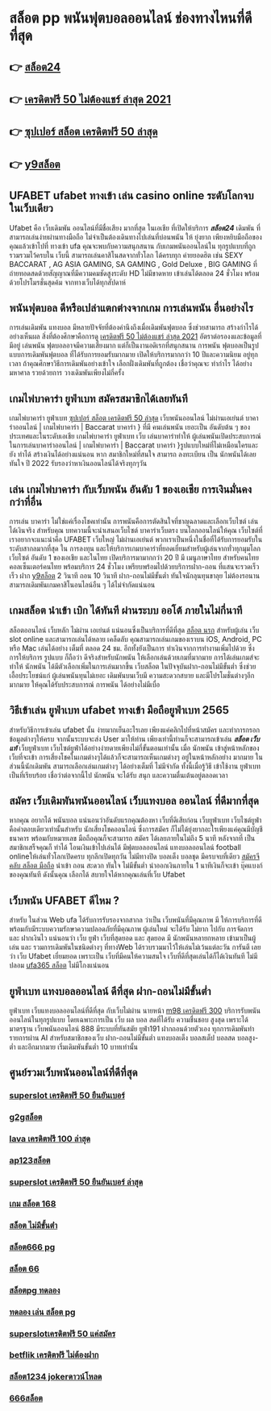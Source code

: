 # สล็อต pp  พนันฟุตบอลออนไลน์ ช่องทางไหนที่ดีที่สุด 

## 👉 [สล็อต24](https://mabet.net/)
## 👉 [เครดิตฟรี 50 ไม่ต้องแชร์ ล่าสุด 2021](https://mabet.net/20-free-100/)
## 👉 [ซุปเปอร์ สล็อต เครดิตฟรี 50 ล่าสุด](https://bio.link/tisawago)
## 👉 [y9สล็อต](https://mabet.net/20-free-100/)

## UFABET ufabet ทางเข้า  เล่น casino online  ระดับโลกจบในเว็บเดียว 

Ufabet คือ เว็บเดิมพัน ออนไลน์ที่มีชื่อเสียง มากที่สุด ในเอเชีย  ที่เปิดให้บริการ ***สล็อต24*** เดิมพัน ที่สามารถเล่นง่ายผ่านทางมือถือ ไม่จำเป็นต้องเดินทางไปเล่นที่บ่อนพนัน ให้ ยุ่งยาก เพียงหยิบมือถือของคุณแล้วเข้าไปที่ ทางเข้า ufa คุณจะพบกับความสนุกสนาน  กับเกมพนันออนไลน์ใน ทุกรูปแบบที่ถูก รวมรวมไว้ครบใน เว็บนี้  สามารถเล่นคาสิโนสดจากทั่วโลก ได้ครบทุก ค่ายยอดฮิต  เช่น  SEXY BACCARAT , AG ASIA GAMING, SA GAMING , Gold Deluxe , BIG GAMING ที่ถ่ายทอดสดด้วยสัญญาณที่มีความคมชัดสูงระดับ HD ไม่มีขาดหาย  เข้าเล่นได้ตลอด 24 ชั่วโมง พร้อมด้วยโปรโมรชั่นสุดค้ม จากทางเว็บได้ทุกสัปดาห์ 


##  พนันฟุตบอล  ดีหรือเปล่าแตกต่างจากเกม การเล่นพนัน อื่นอย่างไร

 การเล่นเดิมพัน แทงบอล มีหลายปัจจัยที่ต้องคำนึงถึงเมื่อเดิมพันฟุตบอล ซึ่งช่วยสามารถ สร้างกำไรได้อย่างเห็นผล  สิ่งที่ต้องศึกษาคือการดู [เครดิตฟรี 50 ไม่ต้องแชร์ ล่าสุด 2021](https://bio.link/tisawago) อัตราต่อรองงและข้อมูลที่มีอยู่ เล่นพนัน ฟุตบอลอาจมีความเสี่ยงมาก แต่ก็เป็นงานอดิเรกที่สนุกสนาน  การพนัน ฟุตบอลเป็นรูปแบบการเดิมพันฟุตบอล ที่ได้รับการยอมรับมากมาย  เปิดให้บริการมากกว่า 10 ปีและความนิยม อยู่ทุกเวลา ถ้าคุณศึกษาวิธีการเดิมพันอย่างเข้าใจ เลือกฝั่งเดิมพันที่ถูกต้อง เชื่อว่าคุณจะ ทำกำไร ได้อย่างมหาศาล รวยด้วยการ วางเดิมพันเพียงไม่กี่ครั้ง

##  เกมไพ่บาคาร่า   ยูฟ่าเบท  สมัครสมาชิกได้เลยทันที

 เกมไพ่บาคาร่า   ยูฟ่าเบท [ซุปเปอร์ สล็อต เครดิตฟรี 50 ล่าสุด](https://mabet.net/20-free-100/)  เว็บพนันออนไลน์ ไม่ผ่านเอเย่นต์  บาคาร่าออนไลน์ | เกมไพ่บาคาร่า | Baccarat บาคาร่า } ที่มี คนเล่นพนัน เยอะเป็น อันดับต้น ๆ ของประเทศและในระดับเอเชีย  เกมไพ่บาคาร่า  ยูฟ่าเบท   เว็บ เล่นบาคาร่าทำให้ ผู้เล่นพนันเปิดประสบการณ์ในการเล่นบาคาร่าออนไลน์ | เกมไพ่บาคาร่า | Baccarat บาคาร่า }รูปแบบใหม่ที่ไม่เหมือนใครและยัง  ทำได้ สร้างเงินได้อย่างแน่นอน หาก สมาชิกใหม่ที่สนใจ สามารถ  ลงทะเบียน เป็น นักพนันได้เลย ทันใจ  ปี 2022 รับรองว่าหาเงินออนไลน์ได้จริงทุกๆวัน


## เล่น เกมไพ่บาคาร่า กับเว็บพนัน อันดับ 1 ของเอเชีย การเงินมั่นคงกว่าที่อื่น

 การเล่น  บาคาร่า ไม่ใช่แค่เรื่องโชคเท่านั้น การพนันคือการตัดสินใจที่ชาญฉลาดและเลือกเว็บไซต์  เล่นได้เงินจริง  สำหรับคุณ บทความนี้จะนำเสนอเว็บไซต์ บาคาร่าเว็บตรง บนโลกออนไลน์ให้คุณ เว็บไซต์ที่เราอยากจะแนะนำคือ UFABET   เว็บใหญ่ ไม่ผ่านเอเย่นต์ พวกเราเป็นหนึ่งในชื่อที่ได้รับการยอมรับในระดับสากลมากที่สุด ใน การลงทุน  และให้บริการเกมบาคาร่าที่ยอดเยี่ยมสำหรับผู้เล่นจากทั่วทุกมุมโลก เว็บไซต์ อันดับ 1 ของเอเชีย และในไทย เปิดบริการมามากกว่า 20 ปี มี เมนูภาษาไทย สำหรับคนไทย คอลเซ็นเตอร์คนไทย พร้อมบริการ 24 ชั่วโมง  เพรียบพร้อมไปด้วยบริการฝาก-ถอน ที่แสนจะรวดเร็วเร็ว ฝาก [y9สล็อต](https://member.mabet.net/?action=login) 2 วินาที ถอน 10 วินาที ฝาก-ถอนไม่มีขั้นต่ำ ทันใจนักลุนทุนขาลุย ไม่ต้องรอนาน สามารถเดิมพันเกมคาสิโนอนไลน์อืน ๆ ได้ไม่จำกัดแน่นอน


## เกมสล็อต  นำเข้า   เบิก ได้ทันที ผ่านระบบ ออโต้  ภายในไม่กี่นาที 

สล็อตออนไลน์ เว็บหลัก ไม่ผ่าน เอเย่นต์ แน่นอนซึ่งเป็นบริการที่ดีที่สุด  [สล็อต นรก](https://mabet.net/register/) สำหรับผู้เล่น เว็บ slot online และสามารถเล่นได้หลาย เคล็ดลับ คุณสามารถเล่นเกมของเราบน iOS, Android, PC หรือ Mac เล่นได้อย่าง เต็มที่ ตลอด 24 ชม. อีกทั้งยังเป็นการ ทำเงินจากการทำงานเพิ่มไปด้วย ซึ่งการให้บริการ รูปแบบ ก็ถือว่า ดีจริงสำหรับนักพนัน ให้เลือกเล่นด้วยเกมที่มากมาย การได้เล่นเกมส์จะทำให้ นักพนัน ได้มีตัวเลือกเพิ่มในการเล่นมากขึ้น เว็บสล็อต ในปัจจุบันฝาก-ถอนไม่มีขั้นต่ำ ซึ่งช่วยเอื้อประโยชน์แก่  ผู้เล่นพนันทุนไม่เยอะ เดิมพันบนเว็บมี ความสะดวกสบาย และมีโปรโมชั่นต่างๆอีกมากมาย ให้คุณได้รับประสบการณ์ การพนัน ได้อย่างไม่มีเบื่อ

## วิธีเข้าเล่น ยูฟ่าเบท  ufabet ทางเข้า มือถือยูฟ่าเบท 2565

สำหรับวิธีการเข้าเล่น   ufabet  นั้น ง่ายมากเย็นอะไรเลย เพียงแค่คลิกไปที่หน้าสมัคร  และทำการกรอกข้อมูลต่างๆให้ครบ จากนั้นระบบจะส่ง User  มาให้ท่าน เพียงเท่านี้ท่านก็จะสามารถเข้าเล่น   ***สล็อต เว็บ แท้*** เว็บยูฟ่าเบท เว็บไซต์ยูฟ่าได้อย่างง่ายดายเพียงไม่กี่ขั้นตอนเท่านั้น เมื่อ นักพนัน เข้าสู่หน้าหลักของ เว็บที่จะเข้า การเสี่ยงโชคในเกมต่างๆได้แล้วก็จะสามารถเห็นเกมต่างๆ อยู่ในหน้าหลักอย่าง มากมาย  ในส่วนนี้นักเดิมพัน สามารถเลือกเล่นเกมต่างๆ ได้อย่างเต็มที่ ไม่มีจำกัด  ทั้งนี้เมื่อรู้วิธี เข้าใช้งาน  ยูฟ่าเบท  เป็นที่เรียบร้อย เชื่อว่าต่อจากนี้ไป  นักพนัน จะได้รับ สนุก และความตื่นเต้นอยู่ตลอดเวลา


## สมัคร เว็บเดิมพันพนันออนไลน์  เว็บแทงบอล ออนไลน์ ที่ดีมากที่สุด 

หากคุณ อยากได้   พนันบอล  แน่นอนว่าอันดับแรกคุณต้องหา เว็บที่ดีเสียก่อน  เว็บยูฟ่าเบท เว็บไซต์ยูฟ่าคือคำตอบเดียวเท่านั้นสำหรับ นักเสี่ยงโชคออนไลน์ ซึ่งการสมัคร ก็ไม่ได้ยุ่งยากอะไรเพียงแค่คุณมีบัญชีธนาคาร พร้อมกับหมายเลข  มือถือคุณก็จะสามารถ สมัคร ได้เลยภายในไม่ถึง 5 นาที หลังจากที่ เป็นสมาชิกเสร็จคุณก็ ทำได้  โอนเงินเข้าไปเล่นได้ มีฟุตบอลออนไลน์ แทงบอลออนไลน์ football onlineให้เล่นทั่วโลกเปิดครบ ทุกลีกเปิดทุกวัน ไม่มีทางปิด บอลเต็ง  บอลชุด มีครบจบที่เดียว   [สมัครจีคลับ สล็อต มือถือ](https://mabet.net/) นำเข้า  ถอน สะดวก ทันใจ ไม่มีขั้นต่ำ  นำออกเงินภายใน 1 นาทีเงินก็จะเข้า บุ๊คแบงก์ของคุณทันที  ดังนั้นคุณ เลือกได้ สบายใจได้หากคุณเล่นที่เว็บ Ufabet 

## เว็บพนัน  UFABET ดีไหม ?

สำหรับ ในส่วน Web  ufa ได้รับการรับรองจากสากล ว่าเป็น เว็บพนันที่มีคุณภาพ  มี ให้การบริการที่ดีพร้อมกับมีระบบความรักษาความปลอดภัยที่มีคุณภาพ  ผู้เล่นใหม่  จะได้รับ ไม่ยาก ไปกับ การจัดการ และ ฝากเงินไว แน่นอนว่า เว็บ  ยูฟ่า   เว็บที่สุดยอด และ สุดยอด มี นักพนันหลายกหลาย  เข้ามาเป็นผู้เล่น  และ รวมการเดิมพันในชนิดต่างๆ ที่ทางWeb ได้รวบรวมมาไว้ให้เล่นไม่เว้นแต่ละวัน การันตี เลยว่า เว็บ Ufabet   เยี่ยมยอด  เพราะเป็น เว็บที่มีคนให้ความสนใจ เว็บที่ดีที่สุดเล่นได้ก็ได้เงินทันที ไม่มีปลอม [ufa365 สล็อต](https://mabet.net/register/) ไม่มีโกงแน่นอน


## ยูฟ่าเบท แทงบอลออนไลน์  ดีที่สุด ฝาก-ถอนไม่มีขั้นต่ำ

ยูฟ่าเบท เว็บแทงบอลออนไลน์ที่ดีที่สุด กับเว็บไม่ผ่าน นายหน้า  [m98 เครดิตฟรี 300](https://mabet.net/credit-free-50/) บริการรับพนันออนไลน์ในทุกรูปแบบ โดยเฉพาะการเป็น เว็บ ผล บอล สดที่ได้รับ ความชื่นชอบ สูงสุด เพราะได้มาตรฐาน เว็บพนันออนไลน์ 888 มีระบบที่ทันสมัย ยูฟ่า191 ฝากถอนด้วยตัวเอง ทุกการเดิมพันทำรายการผ่าน AI สำหรับสมาชิกของเว็บ ฝาก-ถอนไม่มีขั้นต่ำ แทงบอลเต็ง บอลสเต็ป บอลสด บอลสูง-ต่ำ และอีกมากมาย เริ่มเดิมพันขั้นต่ำ 10 บาทเท่านั้น


## ศูนย์รวมเว็บพนันออนไลน์ที่ดีที่สุด

### [superslot เครดิตฟรี 50 ยืนยันเบอร์](https://atom.io/themes/สมัครฟรีเครดิต%20สล็อต%20sabai999%20008%20สล็อต%20PG%2020รับ100%20เว็บตรง100%)
### [g2gสล็อต](https://atom.io/themes/สมัครฟรีเครดิต%20superslot%20wallet%20เครดิตฟรี%20008%20สล็อต%20PG%2020รับ100%20เว็บตรง100%)
### [lava เครดิตฟรี 100 ล่าสุด](https://atom.io/themes/สมัครฟรีเครดิต%20ufa888%20เครดิตฟรี%20008%20สล็อต%20PG%2020รับ100%20เว็บตรง100%)
### [ap123สล็อต](https://atom.io/themes/สมัครฟรีเครดิต%20สล็อต%20xo%20ฝาก%20ถอน%20ไม่มี%20ขั้น%20ต่ํา%202021%20008%20สล็อต%20PG%2020รับ100%20เว็บตรง100%)
### [superslot เครดิตฟรี 50 ยืนยันเบอร์ ล่าสุด](https://atom.io/themes/สมัครฟรีเครดิต%20สล็อต3k%20008%20สล็อต%20PG%2020รับ100%20เว็บตรง100%)
### [เกม สล็อต 168](https://atom.io/themes/สมัครฟรีเครดิต%20ทางเข้าwwluck%20เครดิตฟรี%20150%20บาท%20008%20สล็อต%20PG%2020รับ100%20เว็บตรง100%)
### [สล็อต ไม่มีขั้นต่ํา](https://atom.io/themes/สมัครฟรีเครดิต%20mafia88%20เครดิตฟรี%2050%20008%20สล็อต%20PG%2020รับ100%20เว็บตรง100%)
### [สล็อต666 pg](https://atom.io/themes/สมัครฟรีเครดิต%20lucia%2068%20เครดิตฟรี%20008%20สล็อต%20PG%2020รับ100%20เว็บตรง100%)
### [สล็อต 66](https://atom.io/themes/สมัครฟรีเครดิต%20สล็อต6666%20008%20สล็อต%20PG%2020รับ100%20เว็บตรง100%)
### [สล็อตpg ทดลอง](https://atom.io/themes/สมัครฟรีเครดิต%20superslot%20เครดิตฟรี%2050%202021%20008%20สล็อต%20PG%2020รับ100%20เว็บตรง100%)
### [ทดลอง เล่น สล็อต pg](https://atom.io/themes/สมัครฟรีเครดิต%20สล็อต%20ยืนยันเบอร์โทร%20รับเครดิตฟรี%202021%20008%20สล็อต%20PG%2020รับ100%20เว็บตรง100%)
### [superslotเครดิตฟรี 50 แค่สมัคร](https://atom.io/themes/สมัครฟรีเครดิต%20สล็อต%20เครดิต%20ฟรี%2038%20008%20สล็อต%20PG%2020รับ100%20เว็บตรง100%)
### [betflik เครดิตฟรี ไม่ต้องฝาก](https://atom.io/themes/สมัครฟรีเครดิต%20superslot%20เครดิตฟรี%2030%20ยืนยันเบอร์%20008%20สล็อต%20PG%2020รับ100%20เว็บตรง100%)
### [สล็อต1234 jokerดาวน์โหลด](https://atom.io/themes/สมัครฟรีเครดิต%20เครดิตฟรี%20กดรับเอง%20ยืนยันเบอร์ล่าสุด%20008%20สล็อต%20PG%2020รับ100%20เว็บตรง100%)
### [666สล็อต](https://atom.io/themes/สมัครฟรีเครดิต%20666%20superslot%20เครดิตฟรี50%20008%20สล็อต%20PG%2020รับ100%20เว็บตรง100%)